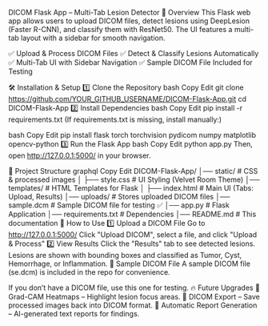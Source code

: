  DICOM Flask App – Multi-Tab Lesion Detector
📌 Overview
This Flask web app allows users to upload DICOM files, detect lesions using DeepLesion (Faster R-CNN), and classify them with ResNet50. The UI features a multi-tab layout with a sidebar for smooth navigation.

✅ Upload & Process DICOM Files
✅ Detect & Classify Lesions Automatically
✅ Multi-Tab UI with Sidebar Navigation
✅ Sample DICOM File Included for Testing

🛠 Installation & Setup
1️⃣ Clone the Repository
bash
Copy
Edit
git clone https://github.com/YOUR_GITHUB_USERNAME/DICOM-Flask-App.git
cd DICOM-Flask-App
2️⃣ Install Dependencies
bash
Copy
Edit
pip install -r requirements.txt
(If requirements.txt is missing, install manually:)

bash
Copy
Edit
pip install flask torch torchvision pydicom numpy matplotlib opencv-python
3️⃣ Run the Flask App
bash
Copy
Edit
python app.py
Then, open http://127.0.0.1:5000/ in your browser.

📂 Project Structure
graphql
Copy
Edit
DICOM-Flask-App/
│── static/                  # CSS & processed images
│   ├── style.css            # UI Styling (Velvet Room Theme)
│── templates/               # HTML Templates for Flask
│   ├── index.html           # Main UI (Tabs: Upload, Results)
│── uploads/                 # Stores uploaded DICOM files
│── sample.dcm               # Sample DICOM file for testing ✅
│── app.py                   # Flask Application
│── requirements.txt         # Dependencies
│── README.md                # This documentation
🚀 How to Use
1️⃣ Upload a DICOM File
Go to http://127.0.0.1:5000/
Click "Upload DICOM", select a file, and click "Upload & Process"
2️⃣ View Results
Click the "Results" tab to see detected lesions.
Lesions are shown with bounding boxes and classified as Tumor, Cyst, Hemorrhage, or Inflammation.
📝 Sample DICOM File
A sample DICOM file (se.dcm) is included in the repo for convenience.

If you don’t have a DICOM file, use this one for testing.
🔥 Future Upgrades
🔹 Grad-CAM Heatmaps – Highlight lesion focus areas.
🔹 DICOM Export – Save processed images back into DICOM format.
🔹 Automatic Report Generation – AI-generated text reports for findings.
